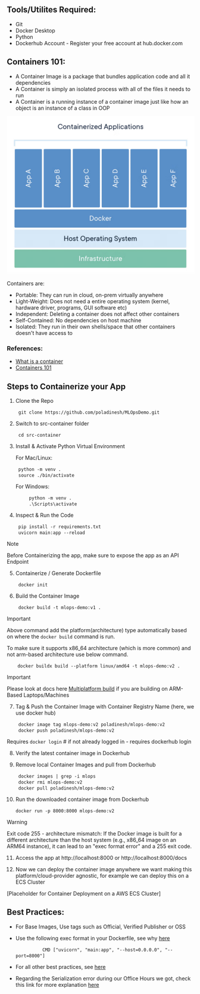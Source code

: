 ## Tools/Utilites Required:
- Git
- Docker Desktop
- Python
- Dockerhub Account - Register your free account at hub.docker.com

## Containers 101:

- A Container Image is a package that bundles application code and all it dependencies
- A Container is simply an isolated process with all of the files it needs to run
- A Container is a running instance of a container image just like how an object is an instance of a class in OOP

![Containers-Vs-VMs](../images/container-vs-vms.png)

Containers are:
- Portable: They can run in cloud, on-prem virtually anywhere
- Light-Weight: Does not need a entire operating system (kernel, hardware driver, programs, GUI software etc)
- Independent: Deleting a container does not affect other containers
- Self-Contained: No dependencies on host machine
- Isolated: They run in their own shells/space that other containers doesn't have access to

### References:
- [What is a container](https://www.docker.com/resources/what-container/)
- [Containers 101](https://docs.docker.com/get-started/docker-concepts/the-basics/what-is-a-container/)


## Steps to Containerize your App

1. Clone the Repo

        git clone https://github.com/poladinesh/MLOpsDemo.git

2. Switch to src-container folder

        cd src-container

3. Install & Activate Python Virtual Environment

    For Mac/Linux:

        python -m venv .
        source ./bin/activate

    For Windows:

            python -m venv .
            .\Scripts\activate

4. Inspect & Run the Code

        pip install -r requirements.txt
        uvicorn main:app --reload

> [!NOTE]
Before Containerizing the app, make sure to expose the app as an API Endpoint

5. Containerize / Generate Dockerfile

        docker init

6. Build the Container Image
        
        docker build -t mlops-demo:v1 .

> [!IMPORTANT]
Above command add the platform(architecture) type automatically based on where the `docker build` command is run. 

To make sure it supports x86_64 architecture (which is more common) and not arm-based architecture use below command.

        docker buildx build --platform linux/amd64 -t mlops-demo:v2 .

> [!IMPORTANT]
Please look at docs here [Multiplatform build](https://docs.docker.com/build/building/multi-platform/#build-multi-platform-images) if you are building on ARM-Based Laptops/Machines

7. Tag & Push the Container Image with Container Registry Name (here, we use docker hub)

        docker image tag mlops-demo:v2 poladinesh/mlops-demo:v2
        docker push poladinesh/mlops-demo:v2

Requires `docker login` # if not already logged in - requires dockerhub login

8. Verify the latest container image in Dockerhub

9. Remove local Container Images and pull from Dockerhub

        docker images | grep -i mlops
        docker rmi mlops-demo:v2
        docker pull poladinesh/mlops-demo:v2

10. Run the downloaded container image from Dockerhub

        docker run -p 8000:8000 mlops-demo:v2

> [!WARNING] 
> Exit code 255 - architecture mismatch:
    If the Docker image is built for a different architecture than the host system (e.g., x86_64 image on an ARM64 instance), it can lead to an "exec format error" and a 255 exit code.        

11. Access the app at http://localhost:8000 or http://localhost:8000/docs

12. Now we can deploy the container image anywhere we want making this platform/cloud-provider agnostic, for example we can deploy this on a ECS Cluster

[Placeholder for Container Deployment on a AWS ECS Cluster]

## Best Practices:

- For Base Images, Use tags such as Official, Verified Publisher or OSS
- Use the following exec format in your Dockerfile, see why [here](https://www.docker.com/blog/docker-best-practices-choosing-between-run-cmd-and-entrypoint/)

                CMD ["uvicorn", "main:app", "--host=0.0.0.0", "--port=8000"]

- For all other best practices, see [here](https://docs.docker.com/build/building/best-practices/)

- Regarding the Serialization error during our Office Hours we got, check this link for more explanation [here](https://stackoverflow.com/questions/71102658/how-can-i-return-a-numpy-array-using-fastapi)